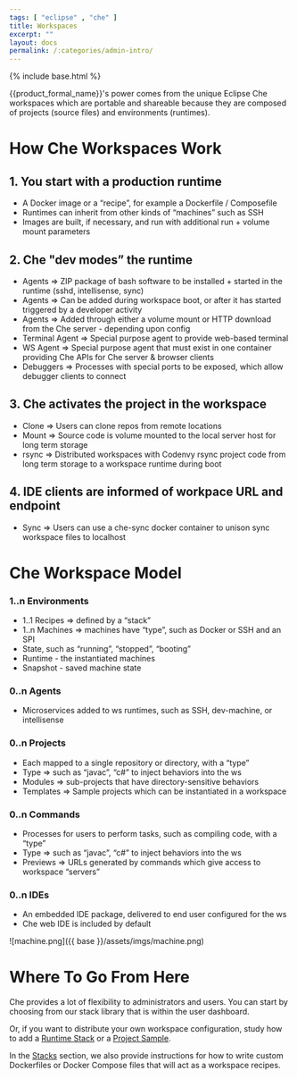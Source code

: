 ```yaml
---
tags: [ "eclipse" , "che" ]
title: Workspaces
excerpt: ""
layout: docs
permalink: /:categories/admin-intro/
---
```

{% include base.html %}

{{product_formal_name}}'s power comes from the unique Eclipse Che workspaces which are portable and shareable because they are composed of projects (source files) and environments (runtimes). 

# How Che Workspaces Work
## 1. You start with a production runtime
- A Docker image or a “recipe”, for example a Dockerfile / Composefile
- Runtimes can inherit from other kinds of “machines” such as SSH 
- Images are built, if necessary, and run with additional run + volume mount parameters

## 2. Che "dev modes” the runtime
- Agents ⇒ ZIP package of bash software to be installed + started in the runtime (sshd, intellisense, sync)
- Agents ⇒ Can be added during workspace boot, or after it has started triggered by a developer activity
- Agents ⇒ Added through either a volume mount or HTTP download from the Che server - depending upon config
- Terminal Agent ⇒ Special purpose agent to provide web-based terminal
- WS Agent ⇒ Special purpose agent that must exist in one container providing Che APIs for Che server & browser clients
- Debuggers ⇒ Processes with special ports to be exposed, which allow debugger clients to connect

## 3. Che activates the project in the workspace
- Clone ⇒ Users can clone repos from remote locations
- Mount ⇒ Source code is volume mounted to the local server host for long term storage
- rsync ⇒ Distributed workspaces with Codenvy rsync project code from long term storage to a workspace runtime during boot

## 4. IDE clients are informed of workpace URL and endpoint
- Sync ⇒ Users can use a che-sync docker container to unison sync workspace files to localhost

# Che Workspace Model
### 1..n Environments
- 1..1 Recipes ⇒ defined by a “stack”
- 1..n Machines ⇒ machines have “type”, such as Docker or SSH and an SPI
- State, such as “running”, “stopped”, “booting”
- Runtime - the instantiated machines
- Snapshot - saved machine state

### 0..n Agents
- Microservices added to ws runtimes, such as SSH, dev-machine, or intellisense

### 0..n Projects
- Each mapped to a single repository or directory, with a “type”
- Type ⇒ such as “javac”, “c#” to inject behaviors into the ws
- Modules ⇒ sub-projects that have directory-sensitive behaviors
- Templates ⇒ Sample projects which can be instantiated in a workspace

### 0..n Commands
- Processes for users to perform tasks, such as compiling code, with a “type”
- Type ⇒ such as “javac”, “c#” to inject behaviors into the ws
- Previews ⇒ URLs generated by commands which give access to workspace “servers”

### 0..n IDEs
- An embedded IDE package, delivered to end user configured for the ws
- Che web IDE is included by default

![machine.png]({{ base }}/assets/imgs/machine.png)

# Where To Go From Here  
Che provides a lot of flexibility to administrators and users. You can start by choosing from our stack library that is within the user dashboard.

Or, if you want to distribute your own workspace configuration, study how to add a [Runtime Stack](doc:stacks) or a [Project Sample](doc:templates).

In the [Stacks](doc:stacks) section, we also provide instructions for how to write custom Dockerfiles or Docker Compose files that will act as a workspace recipes.

